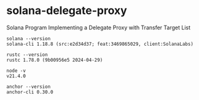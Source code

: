 # solana-delegate-proxy
Solana Program Implementing a Delegate Proxy with Transfer Target List

```
solana --version
solana-cli 1.18.8 (src:e2d34d37; feat:3469865029, client:SolanaLabs)

rustc --version
rustc 1.78.0 (9b00956e5 2024-04-29)

node -v
v21.4.0

anchor --version
anchor-cli 0.30.0
